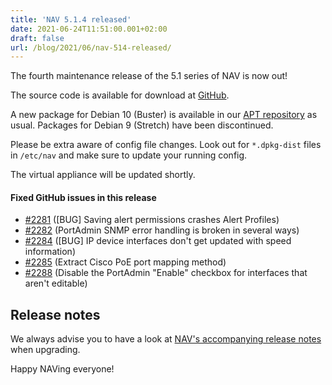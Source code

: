 ```yaml
---
title: 'NAV 5.1.4 released'
date: 2021-06-24T11:51:00.001+02:00
draft: false
url: /blog/2021/06/nav-514-released/
---
```


The fourth maintenance release of the 5.1 series of NAV is now out!

The source code is available for download at [GitHub](https://github.com/UNINETT/nav/releases).

A new package for Debian 10 (Buster) is available in our [APT repository](https://nav.uninett.no/install-instructions/#debian) as usual. Packages for Debian 9 (Stretch) have been discontinued.

Please be extra aware of config file changes. Look out for `*.dpkg-dist` files in `/etc/nav` and make sure to update your running config.

The virtual appliance will be updated shortly.

#### Fixed GitHub issues in this release

*   [#2281](https://github.com/Uninett/nav/issues/2281) (\[BUG\] Saving alert permissions crashes Alert Profiles)
*   [#2282](https://github.com/Uninett/nav/pull/2282) (PortAdmin SNMP error handling is broken in several ways)
*   [#2284](https://github.com/Uninett/nav/issues/2284) (\[BUG\] IP device interfaces don't get updated with speed information)
*   [#2285](https://github.com/Uninett/nav/pull/2285) (Extract Cisco PoE port mapping method)
*   [#2288](https://github.com/Uninett/nav/pull/2288) (Disable the PortAdmin "Enable" checkbox for interfaces that aren't editable)

Release notes
-------------

We always advise you to have a look at [NAV's accompanying release notes](https://nav.uninett.no/doc/5.1/release-notes.html#nav-5-1) when upgrading.

Happy NAVing everyone!